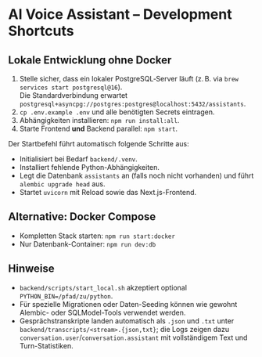 AI Voice Assistant – Development Shortcuts
=========================================

Lokale Entwicklung ohne Docker
------------------------------

1. Stelle sicher, dass ein lokaler PostgreSQL‐Server läuft (z. B. via `brew services start postgresql@16`).  
   Die Standardverbindung erwartet `postgresql+asyncpg://postgres:postgres@localhost:5432/assistants`.
2. `cp .env.example .env` und alle benötigten Secrets eintragen.
3. Abhängigkeiten installieren: `npm run install:all`.
4. Starte Frontend **und** Backend parallel: `npm start`.

Der Startbefehl führt automatisch folgende Schritte aus:

- Initialisiert bei Bedarf `backend/.venv`.
- Installiert fehlende Python-Abhängigkeiten.
- Legt die Datenbank `assistants` an (falls noch nicht vorhanden) und führt `alembic upgrade head` aus.
- Startet `uvicorn` mit Reload sowie das Next.js-Frontend.

Alternative: Docker Compose
---------------------------

- Kompletten Stack starten: `npm run start:docker`
- Nur Datenbank-Container: `npm run dev:db`

Hinweise
--------

- `backend/scripts/start_local.sh` akzeptiert optional `PYTHON_BIN=/pfad/zu/python`.
- Für spezielle Migrationen oder Daten-Seeding können wie gewohnt Alembic- oder SQLModel-Tools verwendet werden.
- Gesprächstranskripte landen automatisch als `.json` und `.txt` unter `backend/transcripts/<stream>.{json,txt}`; die Logs zeigen dazu `conversation.user`/`conversation.assistant` mit vollständigem Text und Turn-Statistiken.
